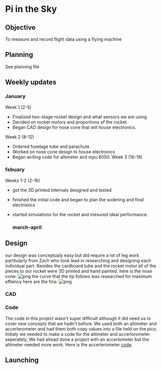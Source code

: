 # Pi in the Sky
## Objective
To measure and record flight data using a flying machine
## Planning
See planning file
## Weekly updates
### January
Week 1 (2-5)
- Finalized two-stage rocket design and what sensors we are using.
- Decided on rocket motors and proportions of the rocket.
- Began CAD design for nose cone that will house electronics.  

Week 2 (8-12)

- Ordered fuselage tube and parachute
- Worked on nose cone design to house electronics
- Began writing code for altimeter and mpu 6050.
Week 3 (16-19)

### febuary 

Weeks 1-2 (2-16)
- got the 3D printed internals designed and tested
- finished the initial code and began to plan the sodering and final electronics
- started simulations for the rocket and mesured ideal performance.

  ### march-april 
  
## Design

our design was conceptualy easy but did require a lot of leg work partitularly from Zach who took lead in researching and designing each individual part. Besides the cardboard tube and the rocket motor all of the pieces to our rocket were 3D printed and hand painted. 
here is the nose cone:
 ![png](images/Nosecone.png) 
 the curve that the tip follows was researched for maximum effiency 
 here are the fins:
  ![png](images/fins.png) 





### CAD

### Code
The code in this project wasn't super difficult although it did need us to cover new concepts that we hadn't before. We used both an altimeter and accerlerometer and had them both copy values into a file held on the pico. 
Initialy we needed to make a code for the altimeter and accerlorometer seperately, We had alread done a project with an accerlometer but the altimeter needed more work. 
Here is the accerlerometer  [code](raspberry-pi/avoid1.py).





## Launching
